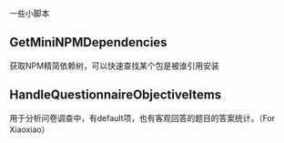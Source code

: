一些小脚本

## GetMiniNPMDependencies
获取NPM精简依赖树，可以快速查找某个包是被谁引用安装

## HandleQuestionnaireObjectiveItems
用于分析问卷调查中，有default项，也有客观回答的题目的答案统计。（For Xiaoxiao）
